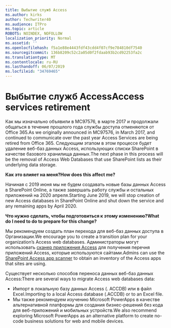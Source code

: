 ```yaml
---
title: Выбытие служб Access
ms.author: kirks
author: Techwriter40
ms.audience: ITPro
ms.topic: article
ROBOTS: NOINDEX, NOFOLLOW
localization_priority: Normal
ms.assetid: ''
ms.openlocfilehash: f5a1e88e4443fdf43cdd4f07cf9e784810df7540
ms.sourcegitcommit: 136b8209c52c2a05d0f2fdaab93b2cd92253fa2c
ms.translationtype: MT
ms.contentlocale: ru-RU
ms.lasthandoff: 06/07/2019
ms.locfileid: "34769465"
---
```

# <a name="access-services-retirement"></a><span data-ttu-id="80e6c-102">Выбытие служб Access</span><span class="sxs-lookup"><span data-stu-id="80e6c-102">Access services retirement</span></span>

<span data-ttu-id="80e6c-103">Как мы изначально объявили в MC97576, в марте 2017 и продолжали общаться в течение прошлого года службы доступа отменяются от Office 365.</span><span class="sxs-lookup"><span data-stu-id="80e6c-103">As we originally announced in MC97576, in March 2017, and continued to communicate over the past year Access Services are being retired from Office 365.</span></span> <span data-ttu-id="80e6c-104">Следующим этапом в этом процессе будет удаление веб-баз данных Access, использующих списки SharePoint в качестве базового хранилища данных.</span><span class="sxs-lookup"><span data-stu-id="80e6c-104">The next phase in this process will be the removal of Access Web Databases that use SharePoint lists as their underlying data storage.</span></span>

<span data-ttu-id="80e6c-105">**Как это влияет на меня?**</span><span class="sxs-lookup"><span data-stu-id="80e6c-105">**How does this affect me?**</span></span>

<span data-ttu-id="80e6c-106">Начиная с 2019 июня мы не будем создавать новые базы данных Access в SharePoint Online, а также завершать работу службы и остальных приложений на 2020 апреля.</span><span class="sxs-lookup"><span data-stu-id="80e6c-106">Starting June 2019, we will stop creation of new Access databases in SharePoint Online and shut down the service and any remaining apps by April 2020.</span></span>

<span data-ttu-id="80e6c-107">**Что нужно сделать, чтобы подготовиться к этому изменению?**</span><span class="sxs-lookup"><span data-stu-id="80e6c-107">**What do I need to do to prepare for this change?**</span></span>

<span data-ttu-id="80e6c-108">Мы рекомендуем создать план перехода для веб-баз данных доступа в Организации.</span><span class="sxs-lookup"><span data-stu-id="80e6c-108">We encourage you to create a transition plan for your organization’s Access web databases.</span></span> <span data-ttu-id="80e6c-109">Администраторы могут использовать [сканер приложения Access](https://github.com/SharePoint/PnP-Tools/tree/master/Solutions/SharePoint.AccessApp.Scanner) для получения перечня приложений Access, которые используются сайтами.</span><span class="sxs-lookup"><span data-stu-id="80e6c-109">Admins can use the [SharePoint Access app scanner](https://github.com/SharePoint/PnP-Tools/tree/master/Solutions/SharePoint.AccessApp.Scanner) to obtain an inventory of the Access apps that sites are using.</span></span> 

<span data-ttu-id="80e6c-110">Существует несколько способов переноса данных веб-баз данных Access:</span><span class="sxs-lookup"><span data-stu-id="80e6c-110">There are several ways to migrate Access web databases data:</span></span>

- <span data-ttu-id="80e6c-111">Импорт в локальную базу данных Access (. ACCDB) или в файл Excel.</span><span class="sxs-lookup"><span data-stu-id="80e6c-111">Importing to a local Access database (.ACCDB) or to an Excel file.</span></span>
- <span data-ttu-id="80e6c-112">Мы также рекомендуем изучению Microsoft PowerApps в качестве альтернативной платформы для создания бизнес-решений без кода для веб-приложений и мобильных устройств.</span><span class="sxs-lookup"><span data-stu-id="80e6c-112">We also recommend exploring Microsoft PowerApps as an alternative platform to create no-code business solutions for web and mobile devices.</span></span>